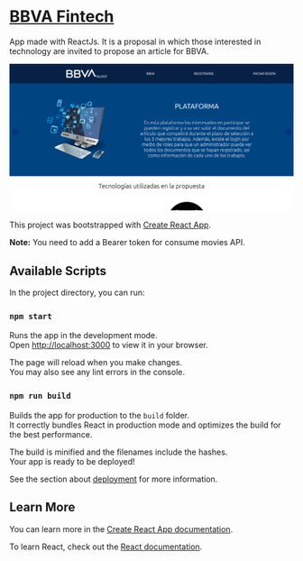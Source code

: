 # [BBVA Fintech](https://rafalamao.github.io/bbva-fintech/)

App made with ReactJs. It is a proposal in which those interested in technology are invited to propose an article for BBVA.

![image](https://github.com/RAFALAMAO/bbva-fintech/blob/main/public/images/webPage.png?raw=true)

This project was bootstrapped with [Create React App](https://github.com/facebook/create-react-app).

**Note:** You need to add a Bearer token for consume movies API.

## Available Scripts

In the project directory, you can run:

### `npm start`

Runs the app in the development mode.\
Open [http://localhost:3000](http://localhost:3000) to view it in your browser.

The page will reload when you make changes.\
You may also see any lint errors in the console.

### `npm run build`

Builds the app for production to the `build` folder.\
It correctly bundles React in production mode and optimizes the build for the best performance.

The build is minified and the filenames include the hashes.\
Your app is ready to be deployed!

See the section about [deployment](https://facebook.github.io/create-react-app/docs/deployment) for more information.

## Learn More

You can learn more in the [Create React App documentation](https://facebook.github.io/create-react-app/docs/getting-started).

To learn React, check out the [React documentation](https://reactjs.org/).
